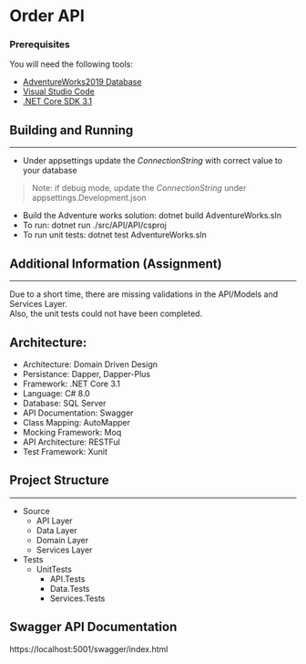 # Order API

### Prerequisites
You will need the following tools:

* [AdventureWorks2019 Database](https://github.com/Microsoft/sql-server-samples/releases/download/adventureworks/AdventureWorks2019.bak)
* [Visual Studio Code](https://code.visualstudio.com/download)
* [.NET Core SDK 3.1](https://dotnet.microsoft.com/download/dotnet-core/3.1)

## Building and Running
---
 * Under appsettings update the *ConnectionString* with correct value to your database
 > Note: if debug mode, update the *ConnectionString* under appsettings.Development.json
 * Build the Adventure works solution: dotnet build AdventureWorks.sln
 * To run: dotnet run ./src/API/API/csproj
 * To run unit tests: dotnet test AdventureWorks.sln

## Additional Information (Assignment)
---
Due to a short time, there are missing validations in the API/Models and Services Layer.  
Also, the unit tests could not have been completed.

## Architecture: 
* Architecture: Domain Driven Design
* Persistance: Dapper, Dapper-Plus
* Framework: .NET Core 3.1
* Language: C# 8.0
* Database: SQL Server
* API Documentation: Swagger
* Class Mapping: AutoMapper
* Mocking Framework: Moq
* API Architecture: RESTFul
* Test Framework: Xunit


## Project Structure
---
- Source
  -  API Layer
  -  Data Layer
  -  Domain Layer
  -  Services Layer
- Tests
  -  UnitTests
     - API.Tests
     - Data.Tests 
     - Services.Tests 

## Swagger API Documentation
https://localhost:5001/swagger/index.html